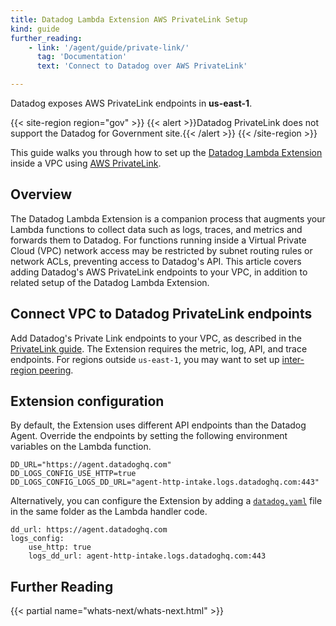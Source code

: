 ```yaml
---
title: Datadog Lambda Extension AWS PrivateLink Setup
kind: guide
further_reading:
    - link: '/agent/guide/private-link/'
      tag: 'Documentation'
      text: 'Connect to Datadog over AWS PrivateLink'

---
```


<div class="alert alert-info">
Datadog exposes AWS PrivateLink endpoints in <b>us-east-1</b>.
</div>

{{< site-region region="gov" >}}
{{< alert >}}Datadog PrivateLink does not support the Datadog for Government site.{{< /alert >}}
{{< /site-region >}}

This guide walks you through how to set up the [Datadog Lambda Extension][1] inside a VPC using [AWS PrivateLink][2].

## Overview

The Datadog Lambda Extension is a companion process that augments your Lambda functions to collect data such as logs, traces, and metrics and forwards them to Datadog. For functions running inside a Virtual Private Cloud (VPC) network access may be restricted by subnet routing rules or network ACLs, preventing access to Datadog's API. This article covers adding Datadog's AWS PrivateLink endpoints to your VPC, in addition to related setup of the Datadog Lambda Extension.

## Connect VPC to Datadog PrivateLink endpoints

Add Datadog's Private Link endpoints to your VPC, as described in the [PrivateLink guide][3]. The Extension requires the metric, log, API, and trace endpoints. For regions outside `us-east-1`, you may want to set up [inter-region peering][4].

## Extension configuration

By default, the Extension uses different API endpoints than the Datadog Agent. Override the endpoints by setting the following environment variables on the Lambda function.

```
DD_URL="https://agent.datadoghq.com"
DD_LOGS_CONFIG_USE_HTTP=true
DD_LOGS_CONFIG_LOGS_DD_URL="agent-http-intake.logs.datadoghq.com:443"
```

Alternatively, you can configure the Extension by adding a [`datadog.yaml`][5] file in the same folder as the Lambda handler code.

```
dd_url: https://agent.datadoghq.com
logs_config:
    use_http: true
    logs_dd_url: agent-http-intake.logs.datadoghq.com:443
```

## Further Reading

{{< partial name="whats-next/whats-next.html" >}}

[1]: /serverless/enhanced_lambda_metrics
[2]: https://aws.amazon.com/privatelink/
[3]: /agent/guide/private-link/?tab=metrics#aws-vpc-endpoint
[4]: /agent/guide/private-link/?tab=logs#inter-region-peering
[5]: /agent/guide/agent-configuration-files
